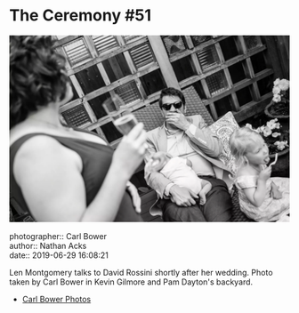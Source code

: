 # The Ceremony #51

![Len Montgomery talks to David Rossini](assets/2019-06-29-set-1-the-ceremony-51.webp)

photographer:: Carl Bower  
author:: Nathan Acks  
date:: 2019-06-29 16:08:21

Len Montgomery talks to David Rossini shortly after her wedding. Photo taken by Carl Bower in Kevin Gilmore and Pam Dayton's backyard.

* [Carl Bower Photos](https://carlbowerphotos.com)
